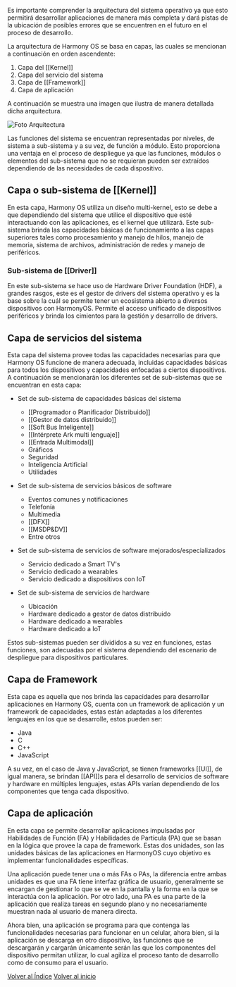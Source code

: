 Es importante comprender la arquitectura del sistema operativo ya que esto permitirá desarrollar aplicaciones de manera más completa y dará pistas de la ubicación de posibles errores que se encuentren en el futuro en el proceso de desarrollo.

La arquitectura de Harmony OS se basa en capas, las cuales se mencionan a continuación en orden ascendente:

1. Capa del [[Kernel]]
2. Capa del servicio del sistema
3. Capa de [[Framework]]
4. Capa de aplicación

A continuación se muestra una imagen que ilustra de manera detallada dicha arquitectura.

![Foto Arquitectura](./Imagenes/ArquitecturaHarmonyOS.png)


Las funciones del sistema se encuentran representadas por niveles, de sistema a sub-sistema y a su vez, de función a módulo. Esto proporciona una ventaja en el proceso de despliegue ya que las funciones, módulos o elementos del sub-sistema que no se requieran pueden ser extraídos dependiendo de las necesidades de cada dispositivo.

## Capa o sub-sistema de [[Kernel]]

En esta capa, Harmony OS utiliza un diseño multi-kernel, esto se debe a que dependiendo del sistema que utilice el dispositivo que esté interactuando con las aplicaciones, es el kernel que utilizará. Este sub-sistema brinda las capacidades básicas de funcionamiento a las capas superiores tales como procesamiento y manejo de hilos, manejo de memoria, sistema de archivos, administración de redes y manejo de periféricos.

### Sub-sistema de [[Driver]]

En este sub-sistema se hace uso de Hardware Driver Foundation (HDF), a grandes rasgos, este es el gestor de drivers del sistema operativo y es la base sobre la cuál se permite tener un ecosistema abierto a diversos dispositivos con HarmonyOS. Permite el acceso unificado de dispositivos periféricos y brinda los cimientos para la gestión y desarrollo de drivers.

## Capa de servicios del sistema

Esta capa del sistema provee todas las capacidades necesarias para que Harmony OS funcione de manera adecuada, incluidas capacidades básicas para todos los dispositivos y capacidades enfocadas a ciertos dispositivos. A continuación se mencionarán los diferentes set de sub-sistemas que se encuentran en esta capa:

- Set de sub-sistema de capacidades básicas del sistema
	- [[Programador o Planificador Distribuido]]
	- [[Gestor de datos distribuido]]
	- [[Soft Bus Inteligente]]
	- [[Intérprete Ark multi lenguaje]]
	- [[Entrada Multimodal]]
	- Gráficos
	- Seguridad
	- Inteligencia Artificial
	- Utilidades

- Set de sub-sistema de servicios básicos de software
	- Eventos comunes y notificaciones
	- Telefonía
	- Multimedia
	- [[DFX]]
	- [[MSDP&DV]]
	- Entre otros

- Set de sub-sistema de servicios de software mejorados/especializados
	- Servicio dedicado a Smart TV's
	- Servicio dedicado a wearables
	- Servicio dedicado a dispositivos con IoT

- Set de sub-sistema de servicios de hardware
	- Ubicación
	- Hardware dedicado a gestor de datos distribuido
	- Hardware dedicado a wearables
	- Hardware dedicado a IoT

Estos sub-sistemas pueden ser divididos a su vez en funciones, estas funciones, son adecuadas por el sistema dependiendo del escenario de despliegue para dispositivos particulares.


## Capa de Framework

Esta capa es aquella que nos brinda las capacidades para desarrollar aplicaciones en Harmony OS, cuenta con un framework de aplicación y un framework de capacidades, estas están adaptadas a los diferentes lenguajes en los que se desarrolle, estos pueden ser:

- Java
- C
- C++
- JavaScript

A su vez, en el caso de Java y JavaScript, se tienen frameworks [[UI]], de igual manera, se brindan [[API]]s para el desarrollo de servicios de software y hardware en múltiples lenguajes, estas APIs varían dependiendo de los componentes que tenga cada dispositivo.


## Capa de aplicación

En esta capa se permite desarrollar aplicaciones impulsadas por Habilidades de Función (FA) y Habilidades de Partícula (PA) que se basan en la lógica que provee la capa de framework. Estas dos unidades, son las unidades básicas de las aplicaciones en HarmonyOS cuyo objetivo es implementar funcionalidades específicas.

Una aplicación puede tener una o más FAs o PAs, la diferencia entre ambas unidades es que una FA tiene interfaz gráfica de usuario, generalmente se encargan de gestionar lo que se ve en la pantalla y la forma en la que se interactúa con la aplicación.  Por otro lado, una PA es una parte de la aplicación que realiza tareas en segundo plano y no necesariamente muestran nada al usuario de manera directa.

Ahora bien, una aplicación se programa para que contenga las funcionalidades necesarias para funcionar en un celular, ahora bien, si la aplicación se descarga en otro dispositivo, las funciones que se descargarán y cargarán únicamente serán las que los componentes del dispositivo permitan utilizar, lo cual agiliza el proceso tanto de desarrollo como de consumo para el usuario. 

[Volver al Índice](<Acerca de Harmony OS>)
[Volver al inicio](<Bitácora de Proyecto>)
